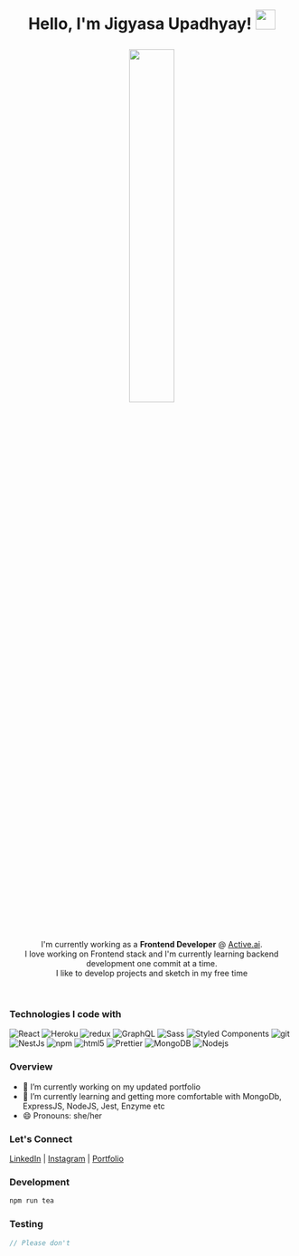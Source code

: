 
<h1><p align="center">Hello, I'm Jigyasa Upadhyay! <a href="https://rahulmahesh.me/"><img src="https://media.giphy.com/media/hvRJCLFzcasrR4ia7z/giphy.gif" width="35px"></h1></a></p>

<p align="center" ><img 
 src="https://media1.tenor.com/images/505ddb5e0b0e8c3e96b66e1469ef47c1/tenor.gif?itemid=4903969" width="40%"/></p>
 
 <p align="center">I'm currently working as a <strong>Frontend Developer</strong> @ <a href="https://active.ai/">Active.ai<a/>.<br/>I love working on Frontend stack and I'm currently learning backend development one commit at a time. <br>I like to develop projects and sketch in my free time<br></p><br/>
<h3>Technologies I code with</h3>
<p>
  <img alt="React" src="https://img.shields.io/badge/-React-45b8d8?style=flat-square&logo=react&logoColor=white" />
  <img alt="Heroku" src="https://img.shields.io/badge/-Heroku-430098?style=flat-square&logo=heroku&logoColor=white" />
  <img alt="redux" src="https://img.shields.io/badge/-Redux-764ABC?style=flat-square&logo=redux&logoColor=white" />
  <img alt="GraphQL" src="https://img.shields.io/badge/-GraphQL-E10098?style=flat-square&logo=graphql&logoColor=white" />
  <img alt="Sass" src="https://img.shields.io/badge/-Sass-CC6699?style=flat-square&logo=sass&logoColor=white" />
  <img alt="Styled Components" src="https://img.shields.io/badge/-Styled_Components-db7092?style=flat-square&logo=styled-components&logoColor=white" />
  <img alt="git" src="https://img.shields.io/badge/-Git-F05032?style=flat-square&logo=git&logoColor=white" />
  <img alt="NestJs" src="https://img.shields.io/badge/-NestJs-ea2845?style=flat-square&logo=nestjs&logoColor=white" />
  <img alt="npm" src="https://img.shields.io/badge/-NPM-CB3837?style=flat-square&logo=npm&logoColor=white" />
  <img alt="html5" src="https://img.shields.io/badge/-HTML5-E34F26?style=flat-square&logo=html5&logoColor=white" />
  <img alt="Prettier" src="https://img.shields.io/badge/-Prettier-F7B93E?style=flat-square&logo=prettier&logoColor=white" />
  <img alt="MongoDB" src="https://img.shields.io/badge/-MongoDB-13aa52?style=flat-square&logo=mongodb&logoColor=white" />
  <img alt="Nodejs" src="https://img.shields.io/badge/-Nodejs-43853d?style=flat-square&logo=Node.js&logoColor=white" />
</p>


<h3>Overview</h3>

- 🔭 I’m currently working on my updated portfolio
- 🌱 I’m currently learning and getting more comfortable with MongoDb, ExpressJS, NodeJS, Jest, Enzyme etc
- 😄 Pronouns: she/her

<h3>Let's Connect</h3>
<a href="https://www.linkedin.com/in/jigyasa-upadhyay-24963515b">LinkedIn</a> |  <a href="https://www.instagram.com/jigyasaupadhyayy/">Instagram</a> | <a href="https://jigyasaupadhyay.netlify.app/">Portfolio</a>


### Development

```bash
npm run tea
```

### Testing

```javascript
// Please don't
```

